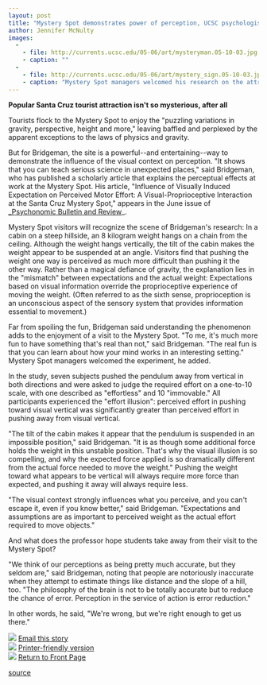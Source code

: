 ```yaml
---
layout: post
title: "Mystery Spot demonstrates power of perception, UCSC psychologist explains"
author: Jennifer McNulty 
images:
  -
    - file: http://currents.ucsc.edu/05-06/art/mysteryman.05-10-03.jpg
    - caption: ""
  -
    - file: http://currents.ucsc.edu/05-06/art/mystery_sign.05-10-03.jpg
    - caption: "Mystery Spot managers welcomed his research on the attraction, said Bruce Bridgeman, below."
---
```


  
**Popular Santa Cruz tourist attraction isn't so mysterious, after all**

Tourists flock to the Mystery Spot to enjoy the "puzzling variations in gravity, perspective, height and more," leaving baffled and perplexed by the apparent exceptions to the laws of physics and gravity.

But for Bridgeman, the site is a powerful--and entertaining--way to demonstrate the influence of the visual context on perception. "It shows that you can teach serious science in unexpected places," said Bridgeman, who has published a scholarly article that explains the perceptual effects at work at the Mystery Spot. His article, "Influence of Visually Induced Expectation on Perceived Motor Effort: A Visual-Proprioceptive Interaction at the Santa Cruz Mystery Spot," appears in the June issue of [_Psychonomic Bulletin and Review][1]_.

Mystery Spot visitors will recognize the scene of Bridgeman's research: In a cabin on a steep hillside, an 8 kilogram weight hangs on a chain from the ceiling. Although the weight hangs vertically, the tilt of the cabin makes the weight appear to be suspended at an angle. Visitors find that pushing the weight one way is perceived as much more difficult than pushing it the other way. Rather than a magical defiance of gravity, the explanation lies in the "mismatch" between expectations and the actual weight: Expectations based on visual information override the proprioceptive experience of moving the weight. (Often referred to as the sixth sense, proprioception is an unconscious aspect of the sensory system that provides information essential to movement.)

Far from spoiling the fun, Bridgeman said understanding the phenomenon adds to the enjoyment of a visit to the Mystery Spot. "To me, it's much more fun to have something that's real than not," said Bridgeman. "The real fun is that you can learn about how your mind works in an interesting setting." Mystery Spot managers welcomed the experiment, he added.

In the study, seven subjects pushed the pendulum away from vertical in both directions and were asked to judge the required effort on a one-to-10 scale, with one described as "effortless" and 10 "immovable." All participants experienced the "effort illusion": perceived effort in pushing toward visual vertical was significantly greater than perceived effort in pushing away from visual vertical.

"The tilt of the cabin makes it appear that the pendulum is suspended in an impossible position," said Bridgeman. "It is as though some additional force holds the weight in this unstable position. That's why the visual illusion is so compelling, and why the expected force applied is so dramatically different from the actual force needed to move the weight." Pushing the weight toward what appears to be vertical will always require more force than expected, and pushing it away will always require less.

"The visual context strongly influences what you perceive, and you can't escape it, even if you know better," said Bridgeman. "Expectations and assumptions are as important to perceived weight as the actual effort required to move objects."

And what does the professor hope students take away from their visit to the Mystery Spot?

"We think of our perceptions as being pretty much accurate, but they seldom are," said Bridgeman, noting that people are notoriously inaccurate when they attempt to estimate things like distance and the slope of a hill, too. "The philosophy of the brain is not to be totally accurate but to reduce the chance of error. Perception in the service of action is error reduction."

In other words, he said, "We're wrong, but we're right enough to get us there."

![][2] [Email this story][3]  
![][2] [Printer-friendly version][4]  
![][2] [Return to Front Page][5]

[1]: http://www.psychonomic.org/PBR/contents.htm
[2]: ../../images/bulletarrow.gif
[3]: javascript:url();document.f1.submit();
[4]: javascript:popUp();
[5]: http://currents.ucsc.edu/

[source](http://www1.ucsc.edu/currents/05-06/10-03/mystery.asp "Permalink to mystery")
